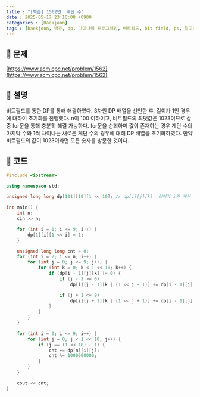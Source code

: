 ```yaml
---
title : "[백준] 1562번: 계단 수"
date : 2025-05-17 23:10:00 +0900
categories : [Baekjoon]
tags : [baekjoon, 백준, dp, 다이나믹 프로그래밍, 비트필드, bit field, ps, 알고리즘]
---
```


## 📌 문제

[https://www.acmicpc.net/problem/1562](https://www.acmicpc.net/problem/1562)

## 📌 설명

비트필드를 통한 DP를 통해 해결하였다. 3차원 DP 배열을 선언한 후, 길이가 1인 경우에 대하여 초기화를 진행했다. n이 100 이하이고, 비트필드의 최댓값은 1023이므로 삼중 for문을 통해 충분히 해결 가능하다. for문을 순회하며 값이 존재하는 경우 계단 수의 마지막 수와 1씩 차이나는 새로운 계단 수의 경우에 대해 DP 배열을 초기화하였다. 만약 비트필드의 값이 1023이라면 모든 숫자를 방문한 것이다.

## 📌 코드

```cpp
#include <iostream>

using namespace std;

unsigned long long dp[101][10][1 << 10]; // dp[i][j][k]: 길이가 i인 계단 수의 개수, 마지막 수는 j, k는 비트필드

int main() {
	int n;
	cin >> n;

	for (int i = 1; i <= 9; i++) {
		dp[1][i][1 << i] = 1;
	}

	unsigned long long cnt = 0;
	for (int i = 2; i <= n; i++) {
		for (int j = 0; j <= 9; j++) {
			for (int k = 0; k < 1 << 10; k++) {
				if (dp[i - 1][j][k] != 0) {
					if (j - 1 >= 0)
						dp[i][j - 1][k | (1 << j - 1)] += dp[i - 1][j][k] % 1000000000;

					if (j + 1 <= 9)
						dp[i][j + 1][k | (1 << j + 1)] += dp[i - 1][j][k] % 1000000000;
				}
			}
		}
	}

	for (int i = 0; i <= 9; i++) {
		for (int j = 0; j < 1 << 10; j++) {
			if (j == (1 << 10) - 1) {
				cnt += dp[n][i][j];
				cnt %= 1000000000;
			}
		}
	}

	cout << cnt;
}
```